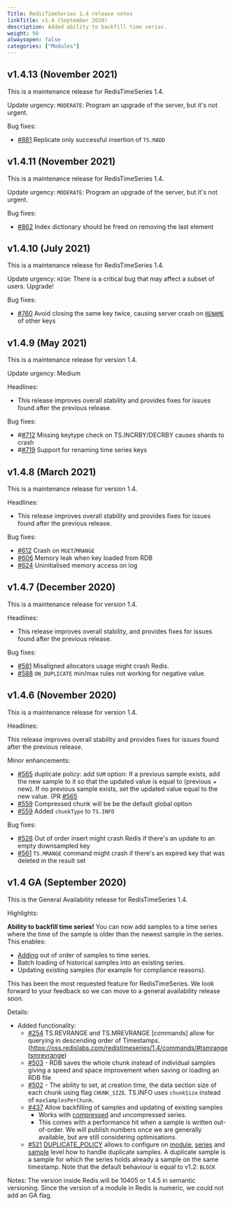 ```yaml
---
Title: RedisTimeSeries 1.4 release notes
linkTitle: v1.4 (September 2020)
description: Added ability to backfill time series.
weight: 98
alwaysopen: false
categories: ["Modules"]
---
```


## v1.4.13 (November 2021)

This is a maintenance release for RedisTimeSeries 1.4.

Update urgency: `MODERATE`: Program an upgrade of the server, but it's not urgent.

Bug fixes:

- [#881](https://github.com/RedisTimeSeries/RedisTimeSeries/pull/881) Replicate only successful insertion of `TS.MADD`

## v1.4.11 (November 2021)

This is a maintenance release for RedisTimeSeries 1.4.

Update urgency: `MODERATE`: Program an upgrade of the server, but it's not urgent.

Bug fixes:

- [#862](https://github.com/RedisTimeSeries/RedisTimeSeries/pull/862) Index dictionary should be freed on removing the last element

## v1.4.10 (July 2021)

This is a maintenance release for RedisTimeSeries 1.4.

Update urgency: `HIGH`: There is a critical bug that may affect a subset of users. Upgrade!

Bug fixes:

- [#760](https://github.com/RedisTimeSeries/RedisTimeSeries/issues/760) Avoid closing the same key twice, causing server crash on [`RENAME`](https://redis.io/commands/rename) of other keys

## v1.4.9 (May 2021)

This is a maintenance release for version 1.4.

Update urgency: Medium

Headlines:

- This release improves overall stability and provides fixes for issues found after the previous release.

Bug fixes:

- #[#712](https://github.com/RedisTimeSeries/RedisTimeSeries/issues/712) Missing keytype check on TS.INCRBY/DECRBY causes shards to crash
- #[#719](https://github.com/RedisTimeSeries/RedisTimeSeries/issues/719) Support for renaming time series keys

## v1.4.8 (March 2021)

This is a maintenance release for version 1.4.

Headlines:

- This release improves overall stability and provides fixes for issues found after the previous release.

Bug fixes:

- [#612](https://github.com/RedisTimeSeries/RedisTimeSeries/issues/612) Crash on `MGET`/`MRANGE`
- [#606](https://github.com/RedisTimeSeries/RedisTimeSeries/pull/606) Memory leak when key loaded from RDB
- [#624](https://github.com/RedisTimeSeries/RedisTimeSeries/pull/624) Uninitialised memory access on log


## v1.4.7 (December 2020)

This is a maintenance release for version 1.4.

Headlines:

- This release improves overall stability, and provides fixes for issues found after the previous release.

Bug fixes:

- [#581](https://github.com/RedisTimeSeries/RedisTimeSeries/pull/581) Misaligned allocators usage might crash Redis.
- [#588](https://github.com/RedisTimeSeries/RedisTimeSeries/pull/588) `ON_DUPLICATE` min/max rules not working for negative value.

## v1.4.6 (November 2020)

This is a maintenance release for version 1.4.

Headlines:

This release improves overall stability and provides fixes for issues found after the previous release.

Minor enhancements:

- [#565](https://github.com/RedisTimeSeries/RedisTimeSeries/pull/565)
    duplicate policy: add `SUM` option: If a previous sample exists, add the new sample to it so that the updated value is equal to (previous + new).
    If no previous sample exists, set the updated value equal to the new value. (PR [#565](https://github.com/RedisTimeSeries/RedisTimeSeries/pull/565)
- [#559](https://github.com/RedisTimeSeries/RedisTimeSeries/pull/559)
    Compressed chunk will be be the default global option
- [#559](https://github.com/RedisTimeSeries/RedisTimeSeries/pull/559)
    Added `chunkType` to `TS.INFO`

Bug fixes:

- [#528](https://github.com/RedisTimeSeries/RedisTimeSeries/pull/528)
    Out of order insert might crash Redis if there's an update to an empty downsampled key
- [#561](https://github.com/RedisTimeSeries/RedisTimeSeries/pull/561)
    `TS.MRANGE` command might crash if there's an expired key that was deleted in the result set

## v1.4 GA (September 2020)

This is the General Availability release for RedisTimeSeries 1.4.

Highlights:

**Ability to backfill time series!** You can now add samples to a time series where the time of the sample is older than the newest sample in the series. This enables:

- [Adding](https://oss.redislabs.com/redistimeseries/commands/#tsadd) out of order of samples to time series.
- Batch loading of historical samples into an existing series.
- Updating existing samples (for example for compliance reasons).

This has been the most requested feature for RedisTimeSeries. We look forward to your feedback so we can move to a general availability release soon.

Details:

- Added functionality:
    - [#254](https://github.com/RedisTimeSeries/RedisTimeSeries/pull/254) TS.REVRANGE and TS.MREVRANGE [commands] allow for querying in descending order of Timestamps.
    (https://oss.redislabs.com/redistimeseries/1.4/commands/#tsmrangetsmrevrange)
    - [#503](https://github.com/RedisTimeSeries/RedisTimeSeries/pull/503) - RDB saves the whole chunk instead of individual samples giving a speed and space improvement when saving or loading an RDB file
    - [#502](https://github.com/RedisTimeSeries/RedisTimeSeries/pull/502) - The ability to set, at creation time, the data section size of each chunk using flag `CHUNK_SIZE`. TS.INFO uses `chunkSize` instead of `maxSamplesPerChunk`.
    - [#437](https://github.com/RedisTimeSeries/RedisTimeSeries/pull/437) Allow backfilling of samples and updating of existing samples
        - Works with [compressed](https://redislabs.com/blog/redistimeseries-version-1-2-is-here/) and uncompressed series.
        - This comes with a performance hit when a sample is written out-of-order. We will publish numbers once we are generally available, but are still considering optimisations.
    - [#521](https://github.com/RedisTimeSeries/RedisTimeSeries/pull/521) [DUPLICATE_POLICY](https://oss.redislabs.com/redistimeseries/configuration/#duplicate_policy) allows to configure on [module](https://oss.redislabs.com/redistimeseries/configuration/#duplicate_policy), [series](https://oss.redislabs.com/redistimeseries/commands/#tscreate) and [sample](https://oss.redislabs.com/redistimeseries/commands/#tsadd) level how to handle duplicate samples. A duplicate sample is a sample for which the series holds already a sample on the same timestamp. Note that the default behaviour is equal to v1.2: `BLOCK`

Notes:
The version inside Redis will be 10405 or 1.4.5 in semantic versioning. Since the version of a module in Redis is numeric, we could not add an GA flag.
